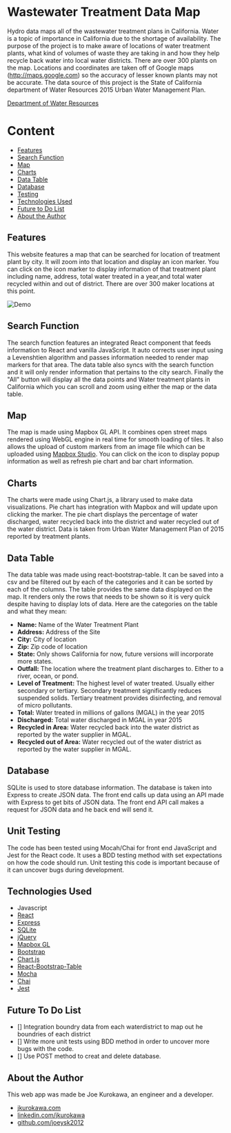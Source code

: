 # Wastewater Treatment Data Map

Hydro data maps all of the wastewater treatment plans in California. Water is a topic of importance in California due to the shortage of availability. The purpose of the project is to make aware of locations of water treatment plants, what kind of volumes of waste they are taking in and how they help recycle back water into local water districts. There are over 300 plants on the map. Locations and coordinates are taken off of Google maps (http://maps.google.com) so the accuracy of lesser known plants may not be accurate. The data source of this project is the State of California department of Water Resources 2015 Urban Water Management Plan.

[Department of Water Resources](http://www.water.ca.gov/urbanwatermanagement/uwmp2015.cfm)

# Content

- [Features](#features)
- [Search Function](#searchfunction)
- [Map](#map)
- [Charts](#charts)
- [Data Table](#datatable)
- [Database](#database)
- [Testing](#testing)
- [Technologies Used](#technologiesused)
- [Future to Do List](#todo)
- [About the Author](#about)



## <a name="features"></a>Features
This website features a map that can be searched for location of treatment plant by city. It will zoom into that location and display an icon marker. You can click on the icon marker to display information of that treatment plant including name, address, total water treated in a year,and total water recycled within and out of district. There are over 300 maker locations at this point.


![Demo](http://i.imgur.com/rx5bwCY.gif)



## <a name="searchfunction"></a>Search Function
The search function features an integrated React component that feeds information to React and vanilla JavaScript. It auto corrects user input using a Levenshtien algorithm and passes information needed to render map markers for that area. The data table also syncs with the search function and it will only render information that pertains to the city search. Finally the "All" button will display all the data points and Water treatment plants in California which you can scroll and zoom using either the map or the data table.

## <a name="map"></a>Map
The map is made using Mapbox GL API. It combines open street maps rendered using WebGL engine in real time for smooth loading of tiles. It also allows the upload of custom markers from an image file which can be uploaded using [Mapbox Studio](https://www.mapbox.com/mapbox-studio/). You can click on the icon to display popup information as well as refresh pie chart and bar chart information.

## <a name="Charts"></a>Charts
The charts were made using Chart.js, a library used to make data visualizations. Pie chart has integration with Mapbox and will update upon clicking the marker. The pie chart displays the percentage of water discharged, water recycled back into the district and water recycled out of the water district. Data is taken from Urban Water Management Plan of 2015 reported by treatment plants.

## <a name="Datatable"></a>Data Table
The data table was made using react-bootstrap-table. It can be saved into a csv and be filtered out by each of the categories and it can be sorted by each of the columns. The table provides the same data displayed on the map. It renders only the rows that needs to be shown so it is very quick despite having to display lots of data. Here are the categories on the table and what they mean:
- **Name:** Name of the Water Treatment Plant
- **Address:** Address of the Site
- **City:** City of location
- **Zip:** Zip code of location
- **State:** Only shows California for now, future versions will incorporate more states.
- **Outfall:** The location where the treatment plant discharges to. Either to a river, ocean, or pond.
- **Level of Treatment:** The highest level of water treated. Usually either secondary or tertiary. Secondary treatment significantly reduces suspended solids. Tertiary treatment provides disinfecting, and removal of micro pollutants.
- **Total:** Water treated in millions of gallons (MGAL) in the year 2015
- **Discharged:** Total water discharged in MGAL in year 2015
- **Recycled in Area:** Water recycled back into the water district as reported by the water supplier in MGAL.
- **Recycled out of Area:** Water recycled out of the water district as reported by the water supplier in MGAL.


## <a name="Database"></a>Database
SQLite is used to store database information. The database is taken into Express to create JSON data.  The front end calls up data using an API made with Express to get bits of JSON data. The front end API call makes a request for JSON data and he back end will send it.


## <a name="testing"></a>Unit Testing
The code has been tested using Mocah/Chai for front end JavaScript and Jest for the React code. It uses a BDD testing method with set expectations on how the code should run. Unit testing this code is important because of it can uncover bugs during development.

## <a name="technologiesused"></a>Technologies Used

- Javascript
- [React](https://facebook.github.io/react/)
- [Express](https://expressjs.com/)
- [SQLite](https://www.sqlite.org/)
- [jQuery](https://jquery.com/)
- [Mapbox GL](https://www.mapbox.com/)
- [Bootstrap](http://getbootstrap.com/)
- [Chart.js](http://www.chartjs.org/)
- [React-Bootstrap-Table](https://allenfang.github.io/react-bootstrap-table/)
- [Mocha](https://mochajs.org/)
- [Chai](http://chaijs.com/)
- [Jest](https://facebook.github.io/jest/)

## <a name="todo"></a>Future To Do List

- [] Integration boundry data from each waterdistrict to map out he boundries of each district
- [] Write more unit tests using BDD method in order to uncover more bugs with the code.
- [] Use POST method to creat and delete database.

## <a name="about"></a>About the Author
This web app was made be Joe Kurokawa, an engineer and a developer.
- [jkurokawa.com](http://jkurokawa.com)
- [linkedin.com/jkurokawa](https://www.linkedin.com/in/joekurokawa/)
- [github.com/joeysk2012](http://github.com/joeysk2012)
